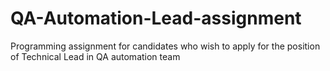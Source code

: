 # QA-Automation-Lead-assignment
Programming assignment for candidates who wish to apply for the position of Technical Lead in QA automation team
